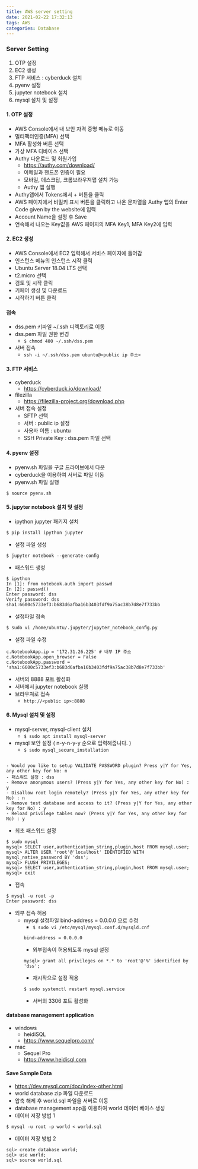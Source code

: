```yaml
---
title: AWS server setting
date: 2021-02-22 17:32:13
tags: AWS
categories: Database
---
```


### Server Setting
1. OTP 설정
2. EC2 생성
3. FTP 서비스 : cyberduck 설치
4. pyenv 설정
5. jupyter notebook 설치
6. mysql 설치 및 설정

#### 1. OTP 설정
- AWS Console에서 내 보안 자격 증명 메뉴로 이동
- 멀티팩터인증(MFA) 선택
- MFA 활성화 버튼 선택
- 가상 MFA 디바이스 선택
- Authy 다운로드 및 회원가입
    - https://authy.com/download/ 
    - 이메일과 핸드폰 인증이 필요
    - 모바일, 데스크탑, 크롬브라우져앱 설치 가능
    - Authy 앱 실행
- Authy앱에서 Tokens에서 + 버튼을 클릭
- AWS 페이지에서 비밀키 표시 버튼을 클릭하고 나온 문자열을 Authy 앱의 Enter Code given by the website에 입력
- Account Name을 설정 후 Save
- 연속해서 나오는 Key값을 AWS 페이지의 MFA Key1, MFA Key2에 입력

#### 2. EC2 생성
- AWS Console에서 EC2 입력해서 서비스 페이지에 들어감
- 인스턴스 메뉴의 인스턴스 시작 클릭
- Ubuntu Server 18.04 LTS 선택
- t2.micro 선택
- 검토 및 시작 클릭
- 키페어 생성 및 다운로드
- 시작하기 버튼 클릭

#### 접속
- dss.pem 키파일 ~/.ssh 디렉토리로 이동
- dss.pem 파일 권한 변경
    - `$ chmod 400 ~/.ssh/dss.pem`
- 서버 접속
    - `ssh -i ~/.ssh/dss.pem ubuntu@<public ip 주소>`

#### 3. FTP 서비스
- cyberduck
    - https://cyberduck.io/download/
- filezilla
    - https://filezilla-project.org/download.php
- 서버 접속 설정
    - SFTP 선택
    - 서버 : public ip 설정
    - 사용자 이름 : ubuntu
    - SSH Private Key : dss.pem 파일 선택

#### 4. pyenv 설정
- pyenv.sh 파일을 구글 드라이브에서 다운
- cyberduck을 이용하여 서버로 파일 이동
- pyenv.sh 파일 실행
```
$ source pyenv.sh
```

#### 5. jupyter notebook 설치 및 설정
- ipython jupyter 패키지 설치
```
$ pip install ipython jupyter
```
- 설정 파일 생성
```
$ jupyter notebook --generate-conﬁg
```
- 패스워드 생성
```
$ ipython
In [1]: from notebook.auth import passwd
In [2]: passwd()
Enter password: dss
Verify password: dss
sha1:6600c5733ef3:b683d6afba16b3403fdf9a75ac38b7d8e7f733bb
```
- 설정파일 접속
```
$ sudo vi /home/ubuntu/.jupyter/jupyter_notebook_conﬁg.py 
```
- 설정 파일 수정
```
c.NotebookApp.ip = '172.31.26.225' # 내부 IP 주소
c.NotebookApp.open_browser = False
c.NotebookApp.password = 'sha1:6600c5733ef3:b683d6afba16b3403fdf9a75ac38b7d8e7f733bb' 
```
- 서버의 8888 포트 활성화
- 서버에서 jupyter notebook 실행
- 브라우져로 접속
    - `http://<public ip>:8888`

#### 6. Mysql 설치 및 설정

- mysql-server, mysql-client 설치
    - `$ sudo apt install mysql-server`
- mysql 보안 설정 ( n-y-n-y-y 순으로 입력해줍니다. ) 
    - `$ sudo mysql_secure_installation`
    
```

- Would you like to setup VALIDATE PASSWORD plugin? Press y|Y for Yes, any other key for No: n
- 패스워드 설정 : dss
- Remove anonymous users? (Press y|Y for Yes, any other key for No) : y
- Disallow root login remotely? (Press y|Y for Yes, any other key for No) : n
- Remove test database and access to it? (Press y|Y for Yes, any other key for No) : y
- Reload privilege tables now? (Press y|Y for Yes, any other key for No) : y
```

- 최초 패스워드 설정

```
$ sudo mysql
mysql> SELECT user,authentication_string,plugin,host FROM mysql.user;
mysql> ALTER USER 'root'@'localhost' IDENTIFIED WITH mysql_native_password BY 'dss';
mysql> FLUSH PRIVILEGES;
mysql> SELECT user,authentication_string,plugin,host FROM mysql.user;
mysql> exit
```

- 접속

```
$ mysql -u root -p
Enter password: dss
```

- 외부 접속 허용
    - mysql 설정파일 bind-address = 0.0.0.0 으로 수정 
        - `$ sudo vi /etc/mysql/mysql.conf.d/mysqld.cnf`        
        ```
        bind-address = 0.0.0.0
        ```
        - 외부접속이 허용되도록 mysql 설정
        ```
        mysql> grant all privileges on *.* to 'root'@'%' identified by 'dss';
        ```
        - 재시작으로 설정 적용
        ```
        $ sudo systemctl restart mysql.service
        ```
        - 서버의 3306 포트 활성화

#### database management application
- windows
    - heidiSQL
    - https://www.sequelpro.com/
- mac
    - Sequel Pro
    - https://www.heidisql.com

#### Save Sample Data
- https://dev.mysql.com/doc/index-other.html
- world database zip 파일 다운로드
- 압축 해제 후 world.sql 파일을 서버로 이동
- database management app을 이용하여 world 데이터 베이스 생성
- 데이터 저장 방법 1
```
$ mysql -u root -p world < world.sql
```
- 데이터 저장 방법 2
```
sql> create database world;
sql> use world;
sql> source world.sql
```
